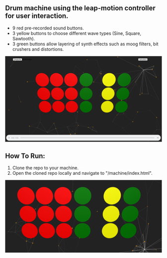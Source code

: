 ## Drum machine using the leap-motion controller for user interaction. 

- 9 red pre-recorded sound buttons.
- 3 yellow buttons to choose different wave types (Sine, Square, Sawtooth).
- 3 green buttons allow layering of synth effects such as moog filters, bit crushers and distortions.

![](images/Screenshot%202021-02-03%20at%2012.03.56.png)

## How To Run:

1. Clone the repo to your machine.
2. Open the cloned repo locally and navigate to "/machine/index.html".

![](images/Screenshot%202021-02-03%20at%2012.04.10.png)

